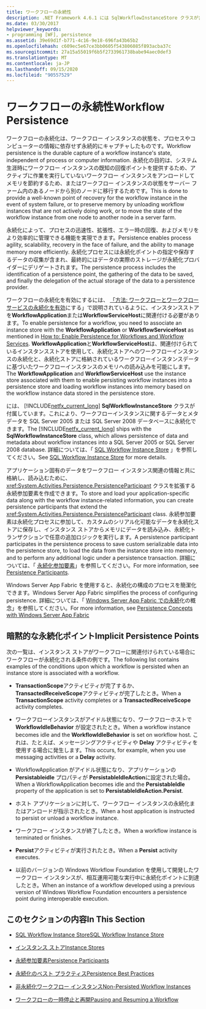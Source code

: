 ```yaml
---
title: ワークフローの永続性
description: .NET Framework 4.6.1 には SqlWorkflowInstanceStore クラスが含まれています。これにより、SQL Server データベースにワークフローデータとメタデータを永続化できます。
ms.date: 03/30/2017
helpviewer_keywords:
- programming [WF], persistence
ms.assetid: 39e69d1f-b771-4c16-9e18-696fa43b65b2
ms.openlocfilehash: c609ec5e67ce3bb0605f543806085f893acba37c
ms.sourcegitcommit: 27a15a55019f6b5f2733961738babe94aec0def3
ms.translationtype: MT
ms.contentlocale: ja-JP
ms.lasthandoff: 09/15/2020
ms.locfileid: "90557529"
---
```

# <a name="workflow-persistence"></a><span data-ttu-id="26512-103">ワークフローの永続性</span><span class="sxs-lookup"><span data-stu-id="26512-103">Workflow Persistence</span></span>
<span data-ttu-id="26512-104">ワークフローの永続化は、ワークフロー インスタンスの状態を、プロセスやコンピューターの情報に依存せず永続的にキャプチャしたものです。</span><span class="sxs-lookup"><span data-stu-id="26512-104">Workflow persistence is the durable capture of a workflow instance's state, independent of process or computer information.</span></span> <span data-ttu-id="26512-105">永続化の目的は、システム生涯時にワークフロー インスタンスの既知の回復ポイントを提供するため、アクティブに作業を実行していないワークフロー インスタンスをアンロードしてメモリを節約するため、またはワークフロー インスタンスの状態をサーバー ファーム内のあるノードから別のノードに移行するためです。</span><span class="sxs-lookup"><span data-stu-id="26512-105">This is done to provide a well-known point of recovery for the workflow instance in the event of system failure, or to preserve memory by unloading workflow instances that are not actively doing work, or to move the state of the workflow instance from one node to another node in a server farm.</span></span>  
  
 <span data-ttu-id="26512-106">永続化によって、プロセスの迅速性、拡張性、エラー時の回復、およびメモリをより効率的に管理できる機能を実現できます。</span><span class="sxs-lookup"><span data-stu-id="26512-106">Persistence enables process agility, scalability, recovery in the face of failure, and the ability to manage memory more efficiently.</span></span> <span data-ttu-id="26512-107">永続化プロセスには永続化ポイントの指定や保存するデータの収集が含まれ、最終的にはデータの実際のストレージが永続化プロバイダーにデリゲートされます。</span><span class="sxs-lookup"><span data-stu-id="26512-107">The persistence process includes the identification of a persistence point, the gathering of the data to be saved, and finally the delegation of the actual storage of the data to a persistence provider.</span></span>  
  
 <span data-ttu-id="26512-108">ワークフローの永続化を有効にするには、 [「方法: ワークフローとワークフローサービスの永続化を有効](how-to-enable-persistence-for-workflows-and-workflow-services.md)にする」で説明されているように、インスタンスストアを**WorkflowApplication**または**WorkflowServiceHost**に関連付ける必要があります。</span><span class="sxs-lookup"><span data-stu-id="26512-108">To enable persistence for a workflow, you need to associate an instance store with the **WorkflowApplication** or **WorkflowServiceHost** as mentioned in [How to: Enable Persistence for Workflows and Workflow Services](how-to-enable-persistence-for-workflows-and-workflow-services.md).</span></span> <span data-ttu-id="26512-109">**WorkflowApplication**と**WorkflowServiceHost**は、関連付けられているインスタンスストアを使用して、永続化ストアへのワークフローインスタンスの永続化と、永続化ストアに格納されているワークフローインスタンスデータに基づいたワークフローインスタンスのメモリへの読み込みを可能にします。</span><span class="sxs-lookup"><span data-stu-id="26512-109">The **WorkflowApplication** and **WorkflowServiceHost** use the instance store associated with them to enable persisting workflow instances into a persistence store and loading workflow instances into memory based on the workflow instance data stored in the persistence store.</span></span>  
  
 <span data-ttu-id="26512-110">には、 [!INCLUDE[netfx_current_long](../../../includes/netfx-current-long-md.md)] **SqlWorkflowInstanceStore** クラスが付属しています。これにより、ワークフローインスタンスに関するデータとメタデータを SQL Server 2005 または SQL Server 2008 データベースに永続化できます。</span><span class="sxs-lookup"><span data-stu-id="26512-110">The [!INCLUDE[netfx_current_long](../../../includes/netfx-current-long-md.md)] ships with the **SqlWorkflowInstanceStore** class, which allows persistence of data and metadata about workflow instances into a SQL Server 2005 or SQL Server 2008 database.</span></span> <span data-ttu-id="26512-111">詳細については、「 [SQL Workflow Instance Store](sql-workflow-instance-store.md) 」を参照してください。</span><span class="sxs-lookup"><span data-stu-id="26512-111">See [SQL Workflow Instance Store](sql-workflow-instance-store.md) for more details.</span></span>  
  
 <span data-ttu-id="26512-112">アプリケーション固有のデータをワークフロー インスタンス関連の情報と共に格納し、読み込むために、<xref:System.Activities.Persistence.PersistenceParticipant> クラスを拡張する永続参加要素を作成できます。</span><span class="sxs-lookup"><span data-stu-id="26512-112">To store and load your application-specific data along with the workflow instance-related information, you can create persistence participants that extend the <xref:System.Activities.Persistence.PersistenceParticipant> class.</span></span> <span data-ttu-id="26512-113">永続参加要素は永続化プロセスに参加して、カスタムのシリアル化可能なデータを永続化ストアに保存し、インスタンス ストアからメモリにデータを読み込み、永続化トランザクションで任意の追加ロジックを実行します。</span><span class="sxs-lookup"><span data-stu-id="26512-113">A persistence participant participates in the persistence process to save custom serializable data into the persistence store, to load the data from the instance store into memory, and to perform any additional logic under a persistence transaction.</span></span> <span data-ttu-id="26512-114">詳細については、「 [永続化参加要素](persistence-participants.md)」を参照してください。</span><span class="sxs-lookup"><span data-stu-id="26512-114">For more information, see [Persistence Participants](persistence-participants.md).</span></span>  
  
 <span data-ttu-id="26512-115">Windows Server App Fabric を使用すると、永続化の構成のプロセスを簡潔化できます。</span><span class="sxs-lookup"><span data-stu-id="26512-115">Windows Server App Fabric simplifies the process of configuring persistence.</span></span> <span data-ttu-id="26512-116">詳細については、「 [Windows Server App Fabric での永続](/previous-versions/appfabric/ee677272(v=azure.10))化の概念」を参照してください。</span><span class="sxs-lookup"><span data-stu-id="26512-116">For more information, see [Persistence Concepts with Windows Server App Fabric](/previous-versions/appfabric/ee677272(v=azure.10))</span></span>  
  
## <a name="implicit-persistence-points"></a><span data-ttu-id="26512-117">暗黙的な永続化ポイント</span><span class="sxs-lookup"><span data-stu-id="26512-117">Implicit Persistence Points</span></span>  
 <span data-ttu-id="26512-118">次の一覧は、インスタンス ストアがワークフローに関連付けられている場合にワークフローが永続化される条件の例です。</span><span class="sxs-lookup"><span data-stu-id="26512-118">The following list contains examples of the conditions upon which a workflow is persisted when an instance store is associated with a workflow.</span></span>  
  
- <span data-ttu-id="26512-119">**TransactionScope**アクティビティが完了するか、 **TransactedReceiveScope**アクティビティが完了したとき。</span><span class="sxs-lookup"><span data-stu-id="26512-119">When a **TransactionScope** activity completes or a **TransactedReceiveScope** activity completes.</span></span>  
  
- <span data-ttu-id="26512-120">ワークフローインスタンスがアイドル状態になり、ワークフローホストで **WorkflowIdleBehavior** が設定されたとき。</span><span class="sxs-lookup"><span data-stu-id="26512-120">When a workflow instance becomes idle and the **WorkflowIdleBehavior** is set on workflow host.</span></span> <span data-ttu-id="26512-121">これは、たとえば、メッセージングアクティビティや **Delay** アクティビティを使用する場合に発生します。</span><span class="sxs-lookup"><span data-stu-id="26512-121">This occurs, for example, when you use messaging activities or a **Delay** activity.</span></span>  
  
- <span data-ttu-id="26512-122">WorkflowApplication がアイドル状態になり、アプリケーションの **Persistableidle** プロパティが **PersistableIdleAction**に設定された場合。</span><span class="sxs-lookup"><span data-stu-id="26512-122">When a WorkflowApplication becomes idle and the **PersistableIdle** property of the application is set to **PersistableIdleAction.Persist**.</span></span>  
  
- <span data-ttu-id="26512-123">ホスト アプリケーションに対して、ワークフロー インスタンスの永続化またはアンロードが指示されたとき。</span><span class="sxs-lookup"><span data-stu-id="26512-123">When a host application is instructed to persist or unload a workflow instance.</span></span>  
  
- <span data-ttu-id="26512-124">ワークフロー インスタンスが終了したとき。</span><span class="sxs-lookup"><span data-stu-id="26512-124">When a workflow instance is terminated or finishes.</span></span>  
  
- <span data-ttu-id="26512-125">**Persist**アクティビティが実行されたとき。</span><span class="sxs-lookup"><span data-stu-id="26512-125">When a **Persist** activity executes.</span></span>  
  
- <span data-ttu-id="26512-126">以前のバージョンの Windows Workflow Foundation を使用して開発したワークフロー インスタンスが、相互運用可能な実行中に永続化ポイントに到達したとき。</span><span class="sxs-lookup"><span data-stu-id="26512-126">When an instance of a workflow developed using a previous version of Windows Workflow Foundation encounters a persistence point during interoperable execution.</span></span>  
  
## <a name="in-this-section"></a><span data-ttu-id="26512-127">このセクションの内容</span><span class="sxs-lookup"><span data-stu-id="26512-127">In This Section</span></span>  
  
- [<span data-ttu-id="26512-128">SQL Workflow Instance Store</span><span class="sxs-lookup"><span data-stu-id="26512-128">SQL Workflow Instance Store</span></span>](sql-workflow-instance-store.md)  
  
- [<span data-ttu-id="26512-129">インスタンス ストア</span><span class="sxs-lookup"><span data-stu-id="26512-129">Instance Stores</span></span>](instance-stores.md)  
  
- [<span data-ttu-id="26512-130">永続参加要素</span><span class="sxs-lookup"><span data-stu-id="26512-130">Persistence Participants</span></span>](persistence-participants.md)  
  
- [<span data-ttu-id="26512-131">永続化のベスト プラクティス</span><span class="sxs-lookup"><span data-stu-id="26512-131">Persistence Best Practices</span></span>](persistence-best-practices.md)  
  
- [<span data-ttu-id="26512-132">非永続化ワークフロー インスタンス</span><span class="sxs-lookup"><span data-stu-id="26512-132">Non-Persisted Workflow Instances</span></span>](non-persisted-workflow-instances.md)  
  
- [<span data-ttu-id="26512-133">ワークフローの一時停止と再開</span><span class="sxs-lookup"><span data-stu-id="26512-133">Pausing and Resuming a Workflow</span></span>](pausing-and-resuming-a-workflow.md)
